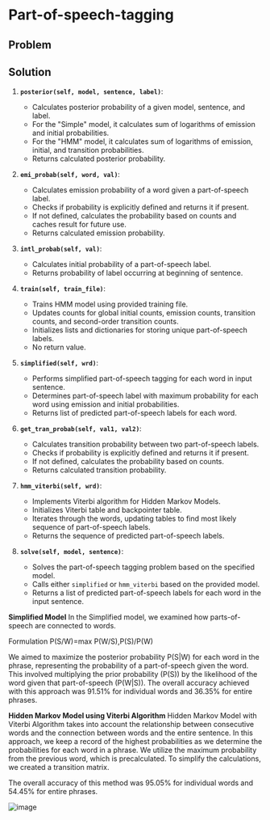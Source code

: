 # Part-of-speech-tagging
## Problem


## Solution
1. **`posterior(self, model, sentence, label)`**:
   - Calculates posterior probability of a given model, sentence, and label.
   - For the "Simple" model, it calculates sum of logarithms of emission and initial probabilities.
   - For the "HMM" model, it calculates sum of logarithms of emission, initial, and transition probabilities.
   - Returns calculated posterior probability.

2. **`emi_probab(self, word, val)`**:
   - Calculates emission probability of a word given a part-of-speech label.
   - Checks if probability is explicitly defined and returns it if present.
   - If not defined, calculates the probability based on counts and caches result for future use.
   - Returns calculated emission probability.

3. **`intl_probab(self, val)`**:
   - Calculates initial probability of a part-of-speech label.
   - Returns probability of label occurring at beginning of sentence.

4. **`train(self, train_file)`**:
   - Trains HMM model using provided training file.
   - Updates counts for global initial counts, emission counts, transition counts, and second-order transition counts.
   - Initializes lists and dictionaries for storing unique part-of-speech labels.
   - No return value.

5. **`simplified(self, wrd)`**:
   - Performs simplified part-of-speech tagging for each word in input sentence.
   - Determines part-of-speech label with maximum probability for each word using emission and initial probabilities.
   - Returns list of predicted part-of-speech labels for each word.

6. **`get_tran_probab(self, val1, val2)`**:
   - Calculates transition probability between two part-of-speech labels.
   - Checks if probability is explicitly defined and returns it if present.
   - If not defined, calculates the probability based on counts.
   - Returns calculated transition probability.

7. **`hmm_viterbi(self, wrd)`**:
   - Implements Viterbi algorithm for Hidden Markov Models.
   - Initializes Viterbi table and backpointer table.
   - Iterates through the words, updating tables to find most likely sequence of part-of-speech labels.
   - Returns the sequence of predicted part-of-speech labels.

8. **`solve(self, model, sentence)`**:
   - Solves the part-of-speech tagging problem based on the specified model.
   - Calls either `simplified` or `hmm_viterbi` based on the provided model.
   - Returns a list of predicted part-of-speech labels for each word in the input sentence.
   
 **Simplified Model**
In the Simplified model, we examined how parts-of-speech are connected to words.

Formulation
P(S/W)=max P(W/S),P(S)/P(W)

We aimed to maximize the posterior probability P(S|W) for each word in the phrase, representing the probability of a part-of-speech given the word. This involved multiplying the prior probability (P(S)) by the likelihood of the word given that part-of-speech (P(W|S)). The overall accuracy achieved with this approach was 91.51% for individual words and 36.35% for entire phrases.


**Hidden Markov Model using Viterbi Algorithm**
Hidden Markov Model with Viterbi Algorithm takes into account the relationship between consecutive words and the connection between words and the entire sentence. In this approach, we keep a record of the highest probabilities as we determine the probabilities for each word in a phrase. We utilize the maximum probability from the previous word, which is precalculated. To simplify the calculations, we created a transition matrix.

The overall accuracy of this method was 95.05% for individual words and 54.45% for entire phrases.


![image](https://github.com/user-attachments/assets/5e78c4c8-2f4b-46de-a635-485f484ff909)

